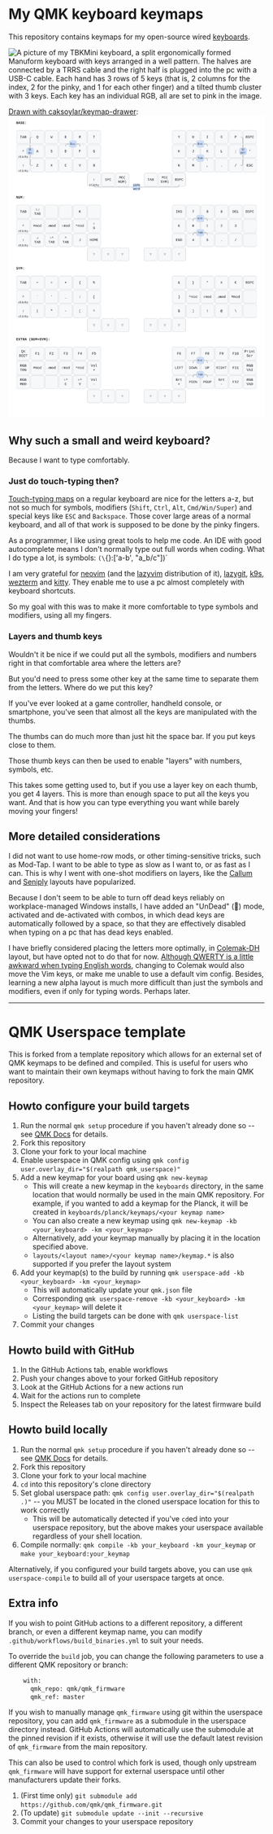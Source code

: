 # My QMK keyboard keymaps

This repository contains keymaps for my open-source wired [keyboards](./keyboards).

![A picture of my TBKMini keyboard, a split ergonomically formed Manuform keyboard with keys arranged in a well pattern. The halves are connected by a TRRS cable and the right half is plugged into the pc with a USB-C cable. Each hand has 3 rows of 5 keys (that is, 2 columns for the index, 2 for the pinky, and 1 for each other finger) and  a tilted thumb cluster with 3 keys. Each key has an individual RGB, all are set to pink in the image.](https://github.com/user-attachments/assets/ac539984-04fb-44c9-b3fd-3959a3ffb93f)

[Drawn with caksoylar/keymap-drawer](https://github.com/caksoylar/keymap-drawer):
![A visual representation of my keymap for the BastardKB TBKmini split keyboard, with 4 layers, Callum-style one-shot mods, capsword on double-tap of a dedicated shift thumbkey and a few combos](./keyboards/bastardkb/tbkmini/keymaps/fhoekstra/draw-keymap/km.svg)

## Why such a small and weird keyboard?

Because I want to type comfortably.

### Just do touch-typing then?

[Touch-typing maps](https://duckduckgo.com/?q=touch-typing&t=brave&ia=images&iax=images) on a regular keyboard are nice for the letters a-z, but not so much for symbols, modifiers (`Shift`, `Ctrl`, `Alt`, `Cmd/Win/Super`) and special keys like `ESC` and `Backspace`. Those cover large areas of a normal keyboard, and all of that work is supposed to be done by the pinky fingers.

As a programmer, I like using great tools to help me code. An IDE with good autocomplete means I don't normally type out full words when coding. What I do type a lot, is symbols: `(\`{}:['a-b', "a_b/c"])`

I am very grateful for [neovim](https://neovim.io/) (and the [lazyvim](https://www.lazyvim.org/) distribution of it), [lazygit](https://github.com/jesseduffield/lazygit), [k9s](https://k9scli.io/), [wezterm](https://wezterm.org/) and [kitty](https://sw.kovidgoyal.net/kitty/). They enable me to use a pc almost completely with keyboard shortcuts.

So my goal with this was to make it more comfortable to type symbols and modifiers, using all my fingers.

###  Layers and thumb keys

Wouldn't it be nice if we could put all the symbols, modifiers and numbers right in that comfortable area where the letters are?

But you'd need to press some other key at the same time to separate them from the letters. Where do we put this key?

If you've ever looked at a game controller, handheld console, or smartphone, you've seen that almost all the keys are manipulated with the thumbs.

The thumbs can do much more than just hit the space bar. If you put keys close to them.

Those thumb keys can then be used to enable "layers" with numbers, symbols, etc.

This takes some getting used to, but if you use a layer key on each thumb, you get 4 layers. This is more than enough space to put all the keys you want. And that is how you can type everything you want while barely moving your fingers!

## More detailed considerations

I did not want to use home-row mods, or other timing-sensitive tricks, such as Mod-Tap. I want to be able to type as slow as I want to, or as fast as I can. This is why I went with one-shot modifiers on layers, like the [Callum](https://keymapdb.com/keymaps/callum_oakley/) and [Seniply](https://keymapdb.com/keymaps/stevep99/) layouts have popularized.

Because I don't seem to be able to turn off dead keys reliably on workplace-managed Windows installs, I have added an "UnDead" (🧟) mode, activated and de-activated with combos, in which dead keys are automatically followed by a space, so that they are effectively disabled when typing on a pc that has dead keys enabled.

I have briefly considered placing the letters more optimally, in [Colemak-DH](https://dreymar.colemak.org/) layout, but have opted not to do that for now. [Although QWERTY is a little awkward when typing English words](https://duckduckgo.com/?q=colemak+qwerty+heatmap&iar=images&t=brave), changing to Colemak would also move the Vim keys, or make me unable to use a default vim config. Besides, learning a new alpha layout is much more difficult than just the symbols and modifiers, even if only for typing words. Perhaps later.

------
# QMK Userspace template

This is forked from a template repository which allows for an external set of QMK keymaps to be defined and compiled. This is useful for users who want to maintain their own keymaps without having to fork the main QMK repository.

## Howto configure your build targets

1. Run the normal `qmk setup` procedure if you haven't already done so -- see [QMK Docs](https://docs.qmk.fm/#/newbs) for details.
1. Fork this repository
1. Clone your fork to your local machine
1. Enable userspace in QMK config using `qmk config user.overlay_dir="$(realpath qmk_userspace)"`
1. Add a new keymap for your board using `qmk new-keymap`
    * This will create a new keymap in the `keyboards` directory, in the same location that would normally be used in the main QMK repository. For example, if you wanted to add a keymap for the Planck, it will be created in `keyboards/planck/keymaps/<your keymap name>`
    * You can also create a new keymap using `qmk new-keymap -kb <your_keyboard> -km <your_keymap>`
    * Alternatively, add your keymap manually by placing it in the location specified above.
    * `layouts/<layout name>/<your keymap name>/keymap.*` is also supported if you prefer the layout system
1. Add your keymap(s) to the build by running `qmk userspace-add -kb <your_keyboard> -km <your_keymap>`
    * This will automatically update your `qmk.json` file
    * Corresponding `qmk userspace-remove -kb <your_keyboard> -km <your_keymap>` will delete it
    * Listing the build targets can be done with `qmk userspace-list`
1. Commit your changes

## Howto build with GitHub

1. In the GitHub Actions tab, enable workflows
1. Push your changes above to your forked GitHub repository
1. Look at the GitHub Actions for a new actions run
1. Wait for the actions run to complete
1. Inspect the Releases tab on your repository for the latest firmware build

## Howto build locally

1. Run the normal `qmk setup` procedure if you haven't already done so -- see [QMK Docs](https://docs.qmk.fm/#/newbs) for details.
1. Fork this repository
1. Clone your fork to your local machine
1. `cd` into this repository's clone directory
1. Set global userspace path: `qmk config user.overlay_dir="$(realpath .)"` -- you MUST be located in the cloned userspace location for this to work correctly
    * This will be automatically detected if you've `cd`ed into your userspace repository, but the above makes your userspace available regardless of your shell location.
1. Compile normally: `qmk compile -kb your_keyboard -km your_keymap` or `make your_keyboard:your_keymap`

Alternatively, if you configured your build targets above, you can use `qmk userspace-compile` to build all of your userspace targets at once.

## Extra info

If you wish to point GitHub actions to a different repository, a different branch, or even a different keymap name, you can modify `.github/workflows/build_binaries.yml` to suit your needs.

To override the `build` job, you can change the following parameters to use a different QMK repository or branch:
```
    with:
      qmk_repo: qmk/qmk_firmware
      qmk_ref: master
```

If you wish to manually manage `qmk_firmware` using git within the userspace repository, you can add `qmk_firmware` as a submodule in the userspace directory instead. GitHub Actions will automatically use the submodule at the pinned revision if it exists, otherwise it will use the default latest revision of `qmk_firmware` from the main repository.

This can also be used to control which fork is used, though only upstream `qmk_firmware` will have support for external userspace until other manufacturers update their forks.

1. (First time only) `git submodule add https://github.com/qmk/qmk_firmware.git`
1. (To update) `git submodule update --init --recursive`
1. Commit your changes to your userspace repository
